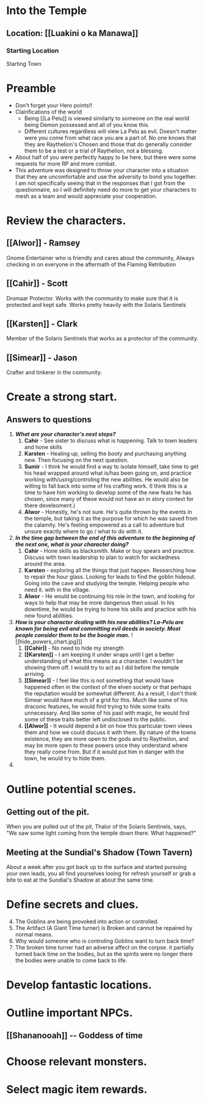 # Into the Temple

## Location: [[Luakini o ka Manawa]]

### **Starting Location**
Starting Town

# Preamble
* Don't forget your Hero points!!
* Clairifications of the world
	* Being [[La Pelu]] is viewed similarly to someone on the real world being Demon possessed and all of you know this.
	* Different cultures regardless will view La Pelu as evil. Doesn't matter were you come from what race you are a part of. No one knows that they are Raythelion's Chosen and those that do generally consider them to be a test or a trial of Raythelion, not a blessing.
* About half of you were perfectly happy to be here, but there were some requests for more RP and more combat.
* This adventure was designed to throw your character into a situation that they are uncomfortable and use the adversity to bond you together. I am not specifically seeing that in the responses that I got from the questionnaire, so I will definitely need do more to get your characters to mesh as a team and would appreciate your cooperation.

 
# Review the characters.
## [[Alwor]] - Ramsey
Gnome Entertainer who is friendly and cares about the community, Always checking in on everyone in the aftermath of the Flaming Retribution
## [[Cahir]] - Scott
Dromaar Protector. Works with the community to make sure that it is protected and kept safe. Works pretty heavily with the Solaris Sentinels
## [[Karsten]] - Clark
Member of the Solaris Sentinels that works as a protector of the community.
## [[Simear]] - Jason
Crafter and tinkerer in the community.

# Create a strong start.
## Answers to questions
1. ***What are your character's next steps?***
	1. **Cahir** - See sister to discuss what is happening. Talk to town leaders and hone skills
	2. **Karsten** - Healing up, selling the booty and purchasing anything new. Then focusing on the next question.
	3. **Sumir** - I think he would find a way to isolate himself, take time to get his head wrapped around what is/has been going on, and practice working with/using/controling the new abilities. He would also be willing to fall back into some of his crafting work. (I think this is a time to have him working to develop some of the new feats he has chosen, since many of these would not have an in story context for there develeoment.)
	4. **Alwor** - Honestly, he's not sure. He's quite thrown by the events in the temple, but taking it as the purpose for which he was saved from the calamity. He's feeling empowered as a call to adventure but unsure exactly where to go / what to do with it.
2. ***In the time gap between the end of this adventure to the beginning of the next one, what is your character doing?***
	1. **Cahir** - Hone skills as blacksmith. Make or buy spears and practice. Discuss with town leadership to plan to watch for wickedness around the area.
	2. **Karsten** - exploring all the things that just happen. Researching how to repair the hour glass. Looking for leads to find the goblin hideout. Going into the cave and studying the temple. Helping people who need it. with in the village.
	3. **Alwor** - He would be continuing his role in the town, and looking for ways to help that may be more dangerous then usual. In his downtime, he would be trying to hone his skills and practice with his new found abilities.
3. ***How is your character dealing with his new abilities? La-Pelu are known for being evil and committing evil deeds in society. Most people consider them to be the boogie man.*** ![[hide_powers_chart.jpg]]]
	1. **[[Cahir]]** - No need to hide my strength
	2. **[[Karsten]]** - I am keeping it under wraps until I get a better understanding of what this means as a character. I wouldn't be showing them off. I would try to act as I did before the temple arriving.
	3. **[[Simear]]** - I feel like this is not something that would have happened often in the context of the elven society or that perhaps the reputation would be somewhat different. As a result, I don't think Simear would have much of a grid for this. Much like some of his draconic features, he would find trying to hide some traits unnecessary. And like some of his past with magic, he would find some of these traits better left undisclosed to the public.
	4. **[[Alwor]]** - It would depend a bit on how this particular town views them and how we could discuss it with them. By nature of the towns existence, they are more open to the gods and to Raythelion, and may be more open to these powers once they understand where they really come from. But if it would put him in danger with the town, he would try to hide them.
4. 

# Outline potential scenes.
## Getting out of the pit.
When you are pulled out of the pit, Thalor of the Solaris Sentinels, says, "We saw some light coming from the temple down there. What happened?"

## Meeting at the Sundial's Shadow (Town Tavern)
About a week after you got back up to the surface and started pursuing your own leads, you all find yourselves looing for refresh yourself or grab a bite to eat at the Sundial's Shadow at about the same time.

# Define secrets and clues.

4. The Goblins are being provoked into action or controlled.
5. The Artifact (A Giant Time turner) is Broken and cannot be repaired by normal means. 
6. Why would someone who is controling Goblins want to turn back time?
8. The broken time turner had an adverse affect on the corpse. it partially turned back time on the bodies, but as the spirits were no longer there the bodies were unable to come back to life.


# Develop fantastic locations.

# Outline important NPCs.
## [[Shananooah]] -- Goddess of time


# Choose relevant monsters.

# Select magic item rewards.